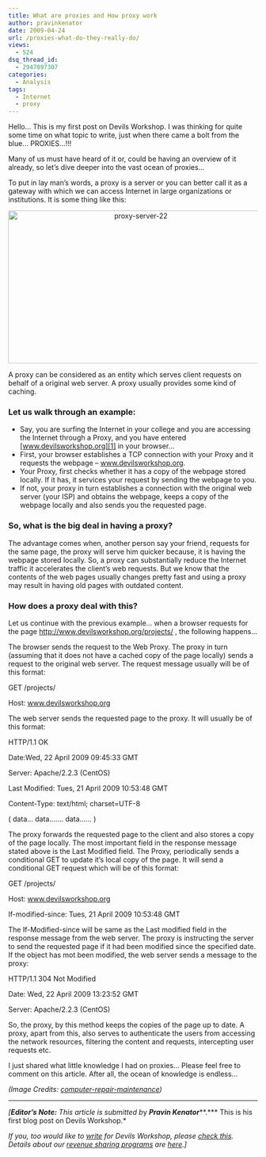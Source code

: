 ```yaml
---
title: What are proxies and How proxy work
author: pravinkenator
date: 2009-04-24
url: /proxies-what-do-they-really-do/
views:
  - 524
dsq_thread_id:
  - 2947097307
categories:
  - Analysis
tags:
  - Internet
  - proxy
---
```

Hello&#8230; This is my first post on Devils Workshop. I was thinking for quite some time on what topic to write, just when there came a bolt from the blue&#8230; PROXIES&#8230;!!!

Many of us must have heard of it or, could be having an overview of it already, so let&#8217;s dive deeper into the vast ocean of proxies&#8230;

To put in lay man&#8217;s words, a proxy is a server or you can better call it as a gateway with which we can access Internet in large organizations or institutions. It is some thing like this:

<p style="text-align: center">
  <img class="size-full  aligncenter wp-image-51462" src="http://cdn.devilsworkshop.org/files/2009/04/proxy-server-22.jpg" alt="proxy-server-22" width="520" height="308" />
</p>

A proxy can be considered as an entity which serves client requests on behalf of a original web server. A proxy usually provides some kind of caching.

### Let us walk through an example:

  * Say, you are surfing the Internet in your college and you are accessing the Internet through a Proxy, and you have entered [www.devilsworkshop.org][1] in your browser&#8230;
  * First, your browser establishes a TCP connection with your Proxy and it requests the webpage &#8211; www.devilsworkshop.org.
  * Your Proxy, first checks whether it has a copy of the webpage stored locally. If it has, it services your request by sending the webpage to you.
  * If not, your proxy in turn establishes a connection with the original web server (your ISP) and obtains the webpage, keeps a copy of the webpage locally and also sends you the requested page.

### So, what is the big deal in having a proxy?

The advantage comes when, another person say your friend, requests for the same page, the proxy will serve him quicker because, it is having the webpage stored locally. So, a proxy can substantially reduce the Internet traffic it accelerates the client&#8217;s web requests. But we know that the contents of the web pages usually changes pretty fast and using a proxy may result in having old pages with outdated content.

### How does a proxy deal with this?

Let us continue with the previous example&#8230; when a browser requests for the page http://www.devilsworkshop.org/projects/ , the following happens&#8230;

The browser sends the request to the Web Proxy. The proxy in turn (assuming that it does not have a cached copy of the page locally) sends a request to the original web server. The request message usually will be of this format:

GET /projects/

Host: www.devilsworkshop.org

The web server sends the requested page to the proxy. It will usually be of this format:

HTTP/1.1 OK

Date:Wed, 22 April 2009 09:45:33 GMT

Server: Apache/2.2.3 (CentOS)

Last Modified: Tues, 21 April 2009 10:53:48 GMT

Content-Type: text/html; charset=UTF-8

( data&#8230; data&#8230;&#8230;. data&#8230;&#8230; )

The proxy forwards the requested page to the client and also stores a copy of the page locally. The most important field in the response message stated above is the Last Modified field. The Proxy, periodically sends a conditional GET to update it&#8217;s local copy of the page. It will send a conditional GET request which will be of this format:

GET /projects/

Host: www.devilsworkshop.org

If-modified-since: Tues, 21 April 2009 10:53:48 GMT

The If-Modified-since will be same as the Last modified field in the response message from the web server. The proxy is instructing the server to send the requested page if it had been modified since the specified date. If the object has mot been modified, the web server sends a message to the proxy:

HTTP/1.1 304 Not Modified

Date: Wed, 22 April 2009 13:23:52 GMT

Server: Apache/2.2.3 (CentOS)

So, the proxy, by this method keeps the copies of the page up to date. A proxy, apart from this, also serves to authenticate the users from accessing the network resources, filtering the content and requests, intercepting user requests etc.

I just shared what little knowledge I had on proxies&#8230; Please feel free to comment on this article. After all, the ocean of knowledge is endless&#8230;

*(Image Credits: <a href="http://www.computerrepairmaintenance.com/images/proxy-sever.png" onclick="_gaq.push(['_trackEvent', 'outbound-article', 'http://www.computerrepairmaintenance.com/images/proxy-sever.png', 'computer-repair-maintenance']);" target="_self">computer-repair-maintenance</a>)*

* * *

*[**Editor&#8217;s Note:** This article is submitted b*y *****Pravin Kenator*******.*** This is his first blog post on Devils Workshop.*</p> 

*If you, too would like to <a href="http://devilsworkshop.org/join-dw/" target="_blank">write</a> for Devils Workshop, please <a href="http://devilsworkshop.org/join-dw/" target="_blank">check this</a>. Details about our <a href="http://devilsworkshop.org/join-dw/" target="_blank">revenue sharing programs</a> are <a href="http://devilsworkshop.org/join-dw/" target="_blank">here</a>.]*

 [1]: http://www.devilsworkshop.org
